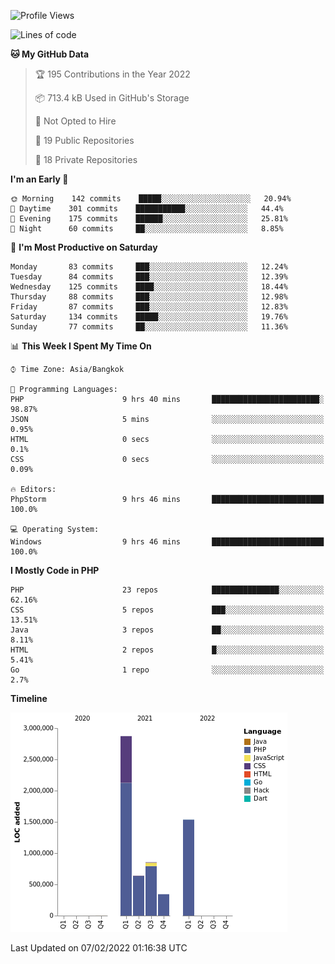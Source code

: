 <!--START_SECTION:waka-->
![Profile Views](http://img.shields.io/badge/Profile%20Views-1074-blue)

![Lines of code](https://img.shields.io/badge/From%20Hello%20World%20I%27ve%20Written-6%20Million%20lines%20of%20code-blue)

**🐱 My GitHub Data** 

> 🏆 195 Contributions in the Year 2022
 > 
> 📦 713.4 kB Used in GitHub's Storage 
 > 
> 🚫 Not Opted to Hire
 > 
> 📜 19 Public Repositories 
 > 
> 🔑 18 Private Repositories  
 > 
**I'm an Early 🐤** 

```text
🌞 Morning    142 commits    █████░░░░░░░░░░░░░░░░░░░░   20.94% 
🌆 Daytime    301 commits    ███████████░░░░░░░░░░░░░░   44.4% 
🌃 Evening    175 commits    ██████░░░░░░░░░░░░░░░░░░░   25.81% 
🌙 Night      60 commits     ██░░░░░░░░░░░░░░░░░░░░░░░   8.85%

```
📅 **I'm Most Productive on Saturday** 

```text
Monday       83 commits     ███░░░░░░░░░░░░░░░░░░░░░░   12.24% 
Tuesday      84 commits     ███░░░░░░░░░░░░░░░░░░░░░░   12.39% 
Wednesday    125 commits    ████░░░░░░░░░░░░░░░░░░░░░   18.44% 
Thursday     88 commits     ███░░░░░░░░░░░░░░░░░░░░░░   12.98% 
Friday       87 commits     ███░░░░░░░░░░░░░░░░░░░░░░   12.83% 
Saturday     134 commits    █████░░░░░░░░░░░░░░░░░░░░   19.76% 
Sunday       77 commits     ██░░░░░░░░░░░░░░░░░░░░░░░   11.36%

```


📊 **This Week I Spent My Time On** 

```text
⌚︎ Time Zone: Asia/Bangkok

💬 Programming Languages: 
PHP                      9 hrs 40 mins       ████████████████████████░   98.87% 
JSON                     5 mins              ░░░░░░░░░░░░░░░░░░░░░░░░░   0.95% 
HTML                     0 secs              ░░░░░░░░░░░░░░░░░░░░░░░░░   0.1% 
CSS                      0 secs              ░░░░░░░░░░░░░░░░░░░░░░░░░   0.09%

🔥 Editors: 
PhpStorm                 9 hrs 46 mins       █████████████████████████   100.0%

💻 Operating System: 
Windows                  9 hrs 46 mins       █████████████████████████   100.0%

```

**I Mostly Code in PHP** 

```text
PHP                      23 repos            ███████████████░░░░░░░░░░   62.16% 
CSS                      5 repos             ███░░░░░░░░░░░░░░░░░░░░░░   13.51% 
Java                     3 repos             ██░░░░░░░░░░░░░░░░░░░░░░░   8.11% 
HTML                     2 repos             █░░░░░░░░░░░░░░░░░░░░░░░░   5.41% 
Go                       1 repo              ░░░░░░░░░░░░░░░░░░░░░░░░░   2.7%

```


**Timeline**

![Chart not found](https://raw.githubusercontent.com/rzlco666/rzlco666/main/charts/bar_graph.png) 


 Last Updated on 07/02/2022 01:16:38 UTC
<!--END_SECTION:waka-->
